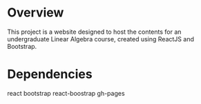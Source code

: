 # Overview

This project is a website designed to host the contents for an undergraduate Linear Algebra course, created using ReactJS and Bootstrap.

# Dependencies

react
bootstrap
react-boostrap
gh-pages
